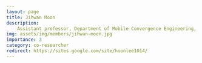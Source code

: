 ```yaml
---
layout: page
title: Jihwan Moon
description:
    Assistant professor, Department of Mobile Convergence Engineering, Hanbat National University<br/>Ph.D. Electrical and Computing Engineering<br/>anschino@staff.hanbat.ac.kr
img: assets/img/members/jihwan-moon.jpg
importance: 3
category: co-researcher
redirect: https://sites.google.com/site/hoonlee1014/
---
```

